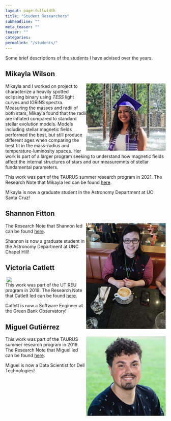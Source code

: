 ```yaml
---
layout: page-fullwidth
title: "Student Researchers"
subheadline: ""
meta_teaser: ""
teaser: ""
categories:
permalink: "/students/"
---
```


Some brief descriptions of the students I have advised over the years. 

## Mikayla Wilson

<a href='https://www.linkedin.com/in/mikayla-wilson-36408a196' target='blank' HSPACE="25">
  <img src="/local_files/mikayla.jpeg" width="250" ALIGN="right">
</a>
Mikayla and I worked on project to characterize a heavily spotted eclipsing binary using <em>TESS</em> light curves and IGRINS spectra. Measuring the masses and radii of both stars, Mikayla found that the radii are inflated compared to standard stellar evolution models. Models including stellar magnetic fields performed the best, but still produce different ages when comparing the best fit in the mass-radius and temperature-luminosity spaces. Her work is part of a larger program seeking to understand how magnetic fields affect the internal structures of stars and our measuremnts of stellar fundamental parameters. 

This work was part of the TAURUS summer research program in 2021. The Research Note that Mikayla led can be found <a href='https://ui.adsabs.harvard.edu/abs/2022RNAAS...6..196W/abstract' target='blank'>here</a>.

Mikayla is now a graduate student in the Astronomy Department at UC Santa Cruz! 

## Shannon Fitton

<a href='https://www.linkedin.com/in/shannon-fitton-a796511a7' target='blank' HSPACE="25">
  <img src="/local_files/shannon.jpg" width="250" ALIGN="right">
</a>


The Research Note that Shannon led can be found <a href='https://ui.adsabs.harvard.edu/abs/2022RNAAS...6...18F/abstract' target='blank'>here</a>.

Shannon is now a graduate student in the Astronomy Department at UNC Chapel Hill!

## Victoria Catlett

<a href='https://www.linkedin.com/in/victoria-catlett' target='blank' HSPACE="25">
  <img src="/local_files/catlett.jpg" width="250" ALIGN="right">
</a>

This work was part of the UT REU program in 2019. The Research Note that Catlett led can be found <a href='https://ui.adsabs.harvard.edu/abs/2019RNAAS...3..195C/abstract' target='blank'>here</a>.

Catlett is now a Software Engineer at the Green Bank Observatory!

## Miguel Guti&#233;rrez

<a href='https://www.linkedin.com/in/mgutierrez32' target='blank' HSPACE="25">
  <img src="/local_files/miguel.jpeg" width="250" ALIGN="right">
</a>

This work was part of the TAURUS summer research program in 2019. The Research Note that Miguel led can be found <a href='https://ui.adsabs.harvard.edu/abs/2020RNAAS...4....7G/abstract' target='blank'>here</a>.

Miguel is now a Data Scientist for Dell Technologies!